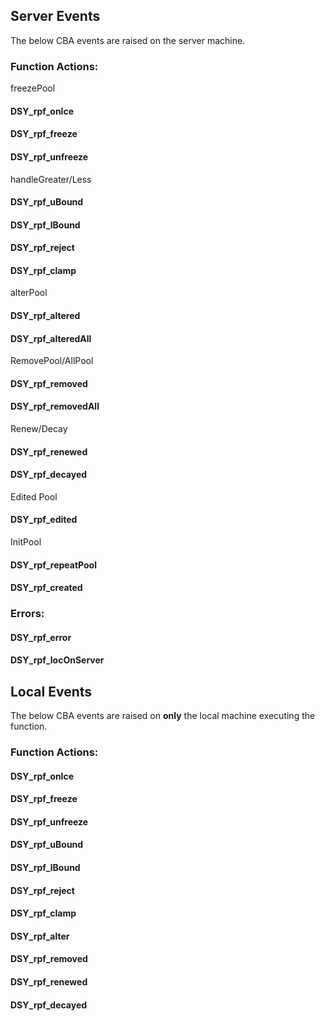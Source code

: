 ## Server Events
The below CBA events are raised on the server machine.
###  Function Actions:
freezePool
#### DSY_rpf_onIce
#### DSY_rpf_freeze
#### DSY_rpf_unfreeze
handleGreater/Less
#### DSY_rpf_uBound
#### DSY_rpf_lBound
#### DSY_rpf_reject
#### DSY_rpf_clamp
alterPool
#### DSY_rpf_altered
#### DSY_rpf_alteredAll
RemovePool/AllPool
#### DSY_rpf_removed
#### DSY_rpf_removedAll
Renew/Decay
#### DSY_rpf_renewed
#### DSY_rpf_decayed
Edited Pool
#### DSY_rpf_edited
InitPool
#### DSY_rpf_repeatPool
#### DSY_rpf_created

###  Errors:
#### DSY_rpf_error
#### DSY_rpf_locOnServer

## Local Events
The below CBA events are raised on **only** the local machine executing the function.

###  Function Actions:
#### DSY_rpf_onIce
#### DSY_rpf_freeze
#### DSY_rpf_unfreeze
#### DSY_rpf_uBound
#### DSY_rpf_lBound
#### DSY_rpf_reject
#### DSY_rpf_clamp
#### DSY_rpf_alter
#### DSY_rpf_removed
#### DSY_rpf_renewed
#### DSY_rpf_decayed